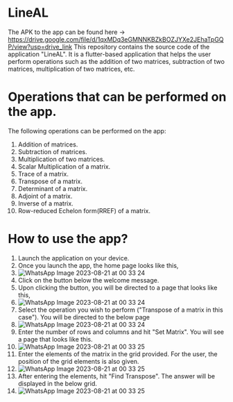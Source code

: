 # LineAL

The APK to the app can be found here -> https://drive.google.com/file/d/1qxMDq3eGMNNKBZkBOZJYXe2JEhaTpGQP/view?usp=drive_link
This repository contains the source code of the application "LineAL". It is a flutter-based application that helps the user perform operations such as the addition of two matrices, subtraction of two matrices, multiplication of two matrices, etc.

# Operations that can be performed on the app.
The following operations can be performed on the app:
1. Addition of matrices.
2. Subtraction of matrices.
3. Multiplication of two matrices.
4. Scalar Multiplication of a matrix.
5. Trace of a matrix.
6. Transpose of a matrix.
7. Determinant of a matrix.
8. Adjoint of a matrix.
9. Inverse of a matrix.
10. Row-reduced Echelon form(RREF) of a matrix.

# How to use the app?
1. Launch the application on your device.
2. Once you launch the app, the home page looks like this,
3. ![WhatsApp Image 2023-08-21 at 00 33 24](https://github.com/Laptop-2022/LineAL/assets/118844606/58ee4d9e-afc1-4fb3-87a3-6c831dcc2d9d)
4. Click on the button below the welcome message.
5. Upon clicking the button, you will be directed to a page that looks like this,
6. ![WhatsApp Image 2023-08-21 at 00 33 24](https://github.com/Laptop-2022/LineAL/assets/118844606/9d4aecea-e6ae-49a3-8491-e271a039be2f)
7. Select the operation you wish to perform ("Transpose of a matrix in this case"). You will be directed to the below page
8. ![WhatsApp Image 2023-08-21 at 00 33 24](https://github.com/Laptop-2022/LineAL/assets/118844606/9027615e-997a-4638-9d82-336647e25256)
9. Enter the number of rows and columns and hit "Set Matrix". You will see a page that looks like this.
10. ![WhatsApp Image 2023-08-21 at 00 33 25](https://github.com/Laptop-2022/LineAL/assets/118844606/b4376404-5bcc-4955-8764-627b3d3211d1)
11. Enter the elements of the matrix in the grid provided. For the user, the position of the grid elements is also given.
12. ![WhatsApp Image 2023-08-21 at 00 33 25](https://github.com/Laptop-2022/LineAL/assets/118844606/ce13a490-4f2e-40c9-9991-fb1a43b9db5c)
13. After entering the elements, hit "Find Transpose". The answer will be displayed in the below grid.
14. ![WhatsApp Image 2023-08-21 at 00 33 25](https://github.com/Laptop-2022/LineAL/assets/118844606/bccc438e-ab31-42f5-a2e2-2a61b92b3551)




